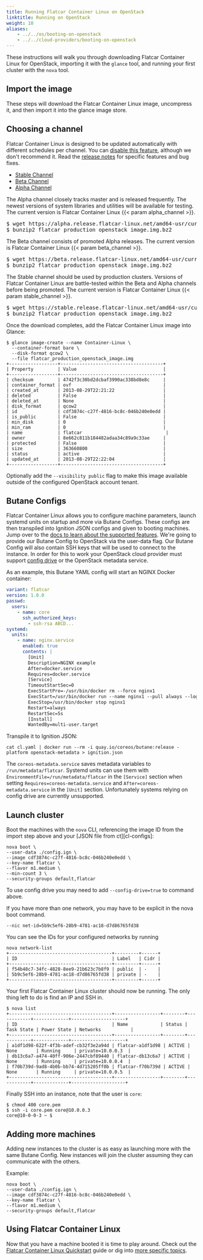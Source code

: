 ```yaml
---
title: Running Flatcar Container Linux on OpenStack
linktitle: Running on OpenStack
weight: 10
aliases:
    - ../../os/booting-on-openstack
    - ../../cloud-providers/booting-on-openstack
---
```


These instructions will walk you through downloading Flatcar Container Linux for OpenStack, importing it with the `glance` tool, and running your first cluster with the `nova` tool.

## Import the image

These steps will download the Flatcar Container Linux image, uncompress it, and then import it into the glance image store.

## Choosing a channel

Flatcar Container Linux is designed to be updated automatically with different schedules per channel. You can [disable this feature][update-strategies], although we don't recommend it. Read the [release notes][release-notes] for specific features and bug fixes.

<div id="openstack-create">
  <ul class="nav nav-tabs">
    <li class="active"><a href="#stable-create" data-toggle="tab">Stable Channel</a></li>
    <li><a href="#beta-create" data-toggle="tab">Beta Channel</a></li>
    <li><a href="#alpha-create" data-toggle="tab">Alpha Channel</a></li>
  </ul>
  <div class="tab-content coreos-docs-image-table">
    <div class="tab-pane" id="alpha-create">
      <p>The Alpha channel closely tracks master and is released frequently. The newest versions of system libraries and utilities will be available for testing. The current version is Flatcar Container Linux {{< param alpha_channel >}}.</p>
<pre>
$ wget https://alpha.release.flatcar-linux.net/amd64-usr/current/flatcar_production_openstack_image.img.bz2
$ bunzip2 flatcar_production_openstack_image.img.bz2
</pre>
    </div>
    <div class="tab-pane" id="beta-create">
      <p>The Beta channel consists of promoted Alpha releases. The current version is Flatcar Container Linux {{< param beta_channel >}}.</p>
<pre>
$ wget https://beta.release.flatcar-linux.net/amd64-usr/current/flatcar_production_openstack_image.img.bz2
$ bunzip2 flatcar_production_openstack_image.img.bz2
</pre>
    </div>
  <div class="tab-pane active" id="stable-create">
      <p>The Stable channel should be used by production clusters. Versions of Flatcar Container Linux are battle-tested within the Beta and Alpha channels before being promoted. The current version is Flatcar Container Linux {{< param stable_channel >}}.</p>
<pre>
$ wget https://stable.release.flatcar-linux.net/amd64-usr/current/flatcar_production_openstack_image.img.bz2
$ bunzip2 flatcar_production_openstack_image.img.bz2
</pre>
    </div>
  </div>
</div>

Once the download completes, add the Flatcar Container Linux image into Glance:

```shell
$ glance image-create --name Container-Linux \
  --container-format bare \
  --disk-format qcow2 \
  --file flatcar_production_openstack_image.img
+------------------+--------------------------------------+
| Property         | Value                                |
+------------------+--------------------------------------+
| checksum         | 4742f3c30bd2dcbaf3990ac338bd8e8c     |
| container_format | ovf                                  |
| created_at       | 2013-08-29T22:21:22                  |
| deleted          | False                                |
| deleted_at       | None                                 |
| disk_format      | qcow2                                |
| id               | cdf3874c-c27f-4816-bc8c-046b240e0edd |
| is_public        | False                                |
| min_disk         | 0                                    |
| min_ram          | 0                                    |
| name             | flatcar                               |
| owner            | 8e662c811b184482adaa34c89a9c33ae     |
| protected        | False                                |
| size             | 363660800                            |
| status           | active                               |
| updated_at       | 2013-08-29T22:22:04                  |
+------------------+--------------------------------------+
```

Optionally add the `--visibility public` flag to make this image available outside of the configured OpenStack account tenant.

## Butane Configs

Flatcar Container Linux allows you to configure machine parameters, launch systemd units on startup and more via Butane Configs. These configs are then transpiled into Ignition JSON configs and given to booting machines. Jump over to the [docs to learn about the supported features][butane-configs]. We're going to provide our Butane Config to OpenStack via the user-data flag. Our Butane Config will also contain SSH keys that will be used to connect to the instance. In order for this to work your OpenStack cloud provider must support [config drive][config-drive] or the OpenStack metadata service.

[config-drive]: http://docs.openstack.org/user-guide/cli_config_drive.html

As an example, this Butane YAML config will start an NGINX Docker container:

```yaml
variant: flatcar
version: 1.0.0
passwd:
  users:
    - name: core
      ssh_authorized_keys:
        - ssh-rsa ABCD...
systemd:
  units:
    - name: nginx.service
      enabled: true
      contents: |
        [Unit]
        Description=NGINX example
        After=docker.service
        Requires=docker.service
        [Service]
        TimeoutStartSec=0
        ExecStartPre=-/usr/bin/docker rm --force nginx1
        ExecStart=/usr/bin/docker run --name nginx1 --pull always --log-driver=journald --net host docker.io/nginx:1
        ExecStop=/usr/bin/docker stop nginx1
        Restart=always
        RestartSec=5s
        [Install]
        WantedBy=multi-user.target
```

Transpile it to Ignition JSON:

```shell
cat cl.yaml | docker run --rm -i quay.io/coreos/butane:release -platform openstack-metadata > ignition.json
```

The `coreos-metadata.service` saves metadata variables to `/run/metadata/flatcar`. Systemd units can use them with `EnvironmentFile=/run/metadata/flatcar` in the `[Service]` section when setting `Requires=coreos-metadata.service` and `After=coreos-metadata.service` in the `[Unit]` section.
Unfortunately systems relying on config drive are currently unsupported.

## Launch cluster

Boot the machines with the `nova` CLI, referencing the image ID from the import step above and your [JSON file from ct][cl-configs]:

```shell
nova boot \
--user-data ./config.ign \
--image cdf3874c-c27f-4816-bc8c-046b240e0edd \
--key-name flatcar \
--flavor m1.medium \
--min-count 3 \
--security-groups default,flatcar
```

To use config drive you may need to add `--config-drive=true` to command above.

If you have more than one network, you may have to be explicit in the nova boot command.

```shell
--nic net-id=5b9c5ef6-28b9-4781-ac18-d7d86765fd38
```

You can see the IDs for your configured networks by running

```shell
nova network-list
+--------------------------------------+---------+------+
| ID                                   | Label   | Cidr |
+--------------------------------------+---------+------+
| f54b48c7-34fc-4828-8ee9-21b623c7b8f9 | public  | -    |
| 5b9c5ef6-28b9-4781-ac18-d7d86765fd38 | private | -    |
+--------------------------------------+---------+------+
```

Your first Flatcar Container Linux cluster should now be running. The only thing left to do is find an IP and SSH in.

```shell
$ nova list
+--------------------------------------+-----------------+--------+------------+-------------+--------------------+
| ID                                   | Name            | Status | Task State | Power State | Networks           |
+--------------------------------------+-----------------+--------+------------+-------------+--------------------+
| a1df1d98-622f-4f3b-adef-cb32f3e2a94d | flatcar-a1df1d98 | ACTIVE | None       | Running     | private=10.0.0.3  |
| db13c6a7-a474-40ff-906e-2447cbf89440 | flatcar-db13c6a7 | ACTIVE | None       | Running     | private=10.0.0.4  |
| f70b739d-9ad8-4b0b-bb74-4d715205ff0b | flatcar-f70b739d | ACTIVE | None       | Running     | private=10.0.0.5  |
+--------------------------------------+-----------------+--------+------------+-------------+--------------------+
```

Finally SSH into an instance, note that the user is `core`:

```shell
$ chmod 400 core.pem
$ ssh -i core.pem core@10.0.0.3
core@10-0-0-3 ~ $
```

## Adding more machines

Adding new instances to the cluster is as easy as launching more with the same Butane Config. New instances will join the cluster assuming they can communicate with the others.

Example:

```shell
nova boot \
--user-data ./config.ign \
--image cdf3874c-c27f-4816-bc8c-046b240e0edd \
--key-name flatcar \
--flavor m1.medium \
--security-groups default,flatcar
```

## Using Flatcar Container Linux

Now that you have a machine booted it is time to play around. Check out the [Flatcar Container Linux Quickstart][quickstart] guide or dig into [more specific topics][doc-index].

[update-strategies]: ../../setup/releases/update-strategies
[release-notes]: https://flatcar-linux.org/releases
[quickstart]: ../
[doc-index]: ../../
[butane-configs]: ../../provisioning/config-transpiler
